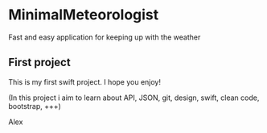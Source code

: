 # MinimalMeteorologist
Fast and easy application for keeping up with the weather

## First project

This is my first swift project. I hope you enjoy!

(In this project i aim to learn about API, JSON, git, design, swift, clean code, bootstrap, +++)

Alex
